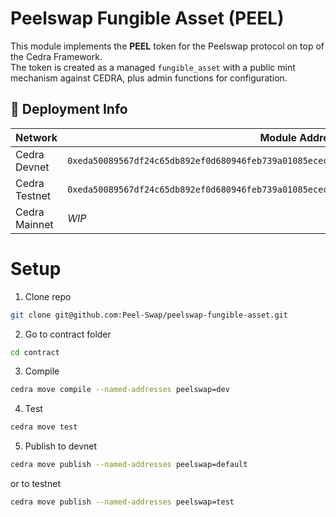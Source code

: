 # Peelswap Fungible Asset (PEEL)

This module implements the **PEEL** token for the Peelswap protocol on top of the Cedra Framework.  
The token is created as a managed `fungible_asset` with a public mint mechanism against CEDRA, plus admin functions for configuration.


## 📍 Deployment Info

| Network        | Module Address |
|----------------|--------------------------------------------------------------------------------|
| Cedra Devnet   | `0xeda50089567df24c65db892ef0d680946feb739a01085ececec1009c9eb796af::peelswap_fungible_asset` |
| Cedra Testnet  | `0xeda50089567df24c65db892ef0d680946feb739a01085ececec1009c9eb796af::peelswap_fungible_asset` |
| Cedra Mainnet  | _WIP_  |


# Setup

1. Clone repo
```sh
git clone git@github.com:Peel-Swap/peelswap-fungible-asset.git
```

2. Go to contract folder
```sh
cd contract
```

3. Compile
```sh
cedra move compile --named-addresses peelswap=dev
```

4. Test
```sh
cedra move test
```

5. Publish to devnet
```sh
cedra move publish --named-addresses peelswap=default
```
or to testnet
```sh
cedra move publish --named-addresses peelswap=test
```
